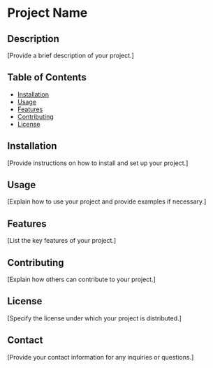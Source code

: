 # Project Name

## Description
[Provide a brief description of your project.]

## Table of Contents
- [Installation](#installation)
- [Usage](#usage)
- [Features](#features)
- [Contributing](#contributing)
- [License](#license)

## Installation
[Provide instructions on how to install and set up your project.]

## Usage
[Explain how to use your project and provide examples if necessary.]

## Features
[List the key features of your project.]

## Contributing
[Explain how others can contribute to your project.]

## License
[Specify the license under which your project is distributed.]

## Contact
[Provide your contact information for any inquiries or questions.]
